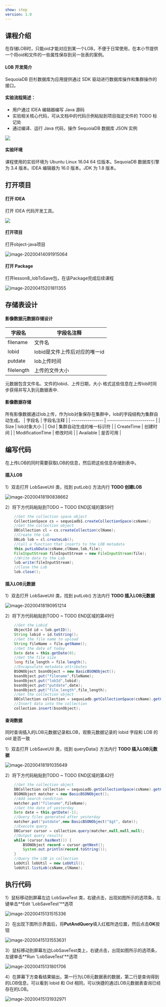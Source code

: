 ```yaml
---
show: step
version: 1.0 
---
```


## 课程介绍

在存储LOB时，只能oid才能对应到某一个LOB，不便于日常使用，在本小节提供一个将oid和文件的一些属性保存到另一张表的案例。

#### LOB 开发简介

SequoiaDB 巨杉数据库为应用提供通过 SDK 驱动进行数据库操作和集群操作的接口。

#### 实验流程简述：

- 用户通过 IDEA 编辑器编写 Java 源码
- 实验相关核心代码，可从文档中的代码示例粘贴到项目指定文件的 TODO 标记处
- 通过编译、运行 Java 代码，操作 SequoiaDB 数据库 JSON 实例

![](https://doc.shiyanlou.com/courses/1736/1207281/7b1731fc121e3b460dcd9841eb0218a6-0)

#### 实验环境

课程使用的实验环境为 Ubuntu Linux 16.04 64 位版本。SequoiaDB 数据库引擎为 3.4 版本。IDEA 编辑器为 16.0 版本。JDK 为 1.8 版本。

## 打开项目

#### 打开 IDEA

打开 IDEA 代码开发工具。

![](https://doc.shiyanlou.com/courses/1736/1207281/06650396616c742995bb63fcf933fac5-0)

#### 打开项目

打开object-java项目

![image-20200414091915064](https://doc.shiyanlou.com/courses/1737/1207281/79e3fad2d27f14cfcbc94eadd646d88d-0)

#### 打开 Package

打开lesson8_lobToSave包，在该Package完成后续课程

![image-20200415201811355](https://doc.shiyanlou.com/courses/1737/1207281/479e6039a7d4ebfb997c8f34a673be75-0)

## 存储表设计

#### 影像数据元数据存储设计

| 字段名    | 字段名注释                        |
| ----------- | ----------------------------- |
| filename | 文件名                        |
| lobid | lobid是文件上传后对应的唯一id |
| putdate | lob上传时间                   |
| filelength | 上传的文件大小            |

元数据包含文件名、文件的lobid、上传日期，大小 格式这些信息在上传lob时同步获得并写入到元数据表中.

#### 影像数据存储

所有影像数据通过lob上传，作为lob对象保存在集群中，lob的字段结构为集群自动生成。
| 字段名    | 字段名注释                        |
| ---------------- | ------------------------ |
| Size             | lob对象大小              |
| Oid              | 集群自动生成的唯一标识符 |
| CreateTime       | 创建时间                 |
| ModificationTime | 修改时间                 |
| Available        | 是否可用                 |

## 编写代码

在上传LOB的同时需要获取LOB的信息，然后把这些信息存储到表中。

#### 插入LOB

1）双击打开 LobSaveUtil 类，找到 putLob() 方法内行 **TODO  创建LOB**

![image-20200418190838662](https://doc.shiyanlou.com/courses/1737/1207281/b4d4333492e43a8f1b4552595d8f5db3-0)

2）将下方代码粘贴到TODO ~ TODO END区域的第59行

```java
    //Get the collection space object
    CollectionSpace cs = sequoiadb1.createCollectionSpace(csName);
    //Get the collection object
    DBCollection cl = cs.createCollection(clName);
    //Create the Lob
    DBLob lob = cl.createLob();
    //Call a function that inserts to the LOB metadata
    this.putLobData(csName,clName,lob,file);
    FileInputStream fileInputStream = new FileInputStream(file);
    //Write data to the Lob
    lob.write(fileInputStream);
    //Close the Lob
    lob.close();

```

#### 插入LOB元数据

1）双击打开 LobSaveUtil 类，找到 putLob() 方法内行 **TODO  插入LOB元数据**

![image-20200418190951214](https://doc.shiyanlou.com/courses/1737/1207281/7f74297596b645b8f74a853e0db8ce22-0)

2）将下方代码粘贴到TODO ~ TODO END区域的第49行

```java
    //Get the Lobid
    ObjectId id = lob.getID();
    String lobid = id.toString();
    //Get the file name to upload
    String fileName = file.getName();
    //Get the date of today
    Date date = this.getDate(0);
    //Get the file size
    long file_length = file.length();
    //Encapsulate metadata attributes
    BSONObject bsonObject = new BasicBSONObject();
    bsonObject.put("filename",fileName);
    bsonObject.put("lobId",lobid);
    bsonObject.put("putdate",date);
    bsonObject.put("file_length",file_length);
    //Get the collection object
    DBCollection collection = sequoiadb.getCollectionSpace(csName).getCollection(clName);
    //Insert data into the collection
    collection.insert(bsonObject);

```

#### 查询数据

同时查询插入的LOB元数据记录和LOB，观察元数据记录的 lobid 字段和 LOB 的 oid 是否一致

1）双击打开 LobSaveUtil 类，找到 queryData() 方法内行 **TODO  插入LOB元数据**

![image-20200418191035649](E:\巨杉\s3\新建文件夹\image2\8\380-03.png)

2）将下方代码粘贴到TODO ~ TODO END区域的第42行

```java
    //Get the collection object
    DBCollection collection = sequoiadb.getCollectionSpace(csName).getCollection(clName);
    BSONObject matcher = new BasicBSONObject();
    //Add search condition
    matcher.put("filename",fileName);
    //Get the date of yesterday
    Date date = this.getDate(-1);
    //Query files generated after yesterday
    matcher.put("putdate",new BasicBSONObject("$gt", date));
    //Execute query
    DBCursor cursor = collection.query(matcher,null,null,null);
    //Output query results
    while (cursor.hasNext()) {
        BSONObject record = cursor.getNext();
        System.out.println(record.toString());
    }
    //Query the LOB in collection
    LobUtil lobUtil = new LobUtil();
    lobUtil.listLob(csName,clName);
```

## 执行代码

1）鼠标移动到屏幕左边 LobSaveTest 类，右键点击，出现如图所示的选项条，左键单击**Edit 'LobSaveTest'**选项

![image-20200415131515336](https://doc.shiyanlou.com/courses/1737/1207281/e2a1692048267807a39834953bdb1dbd-0)

2）在出现下图所示界面后，将**PutAndQuery**填入红框所选位置，然后点击**OK**按钮

![image-20200415131553631](https://doc.shiyanlou.com/courses/1737/1207281/be4ee8d9c59eaaa8ef2c34ff77f1a465-0)

3）鼠标移动到屏幕左边LobSaveTest类上，右键点击，出现如图所示的选项条，左键单击**Run 'LobSaveTest'**选项

![image-20200415131801706](https://doc.shiyanlou.com/courses/1737/1207281/6355d5059b3cc350668732739a261fb6-0)

4）在屏幕下方查看结果输出，第一行为LOB元数据表的数据，第二行是查询得到的LOB信息，可以看到 lobid 和 Oid 相同，可以快捷的通过LOB元数据表查询已经存在的LOB。

![image-20200415131932971](https://doc.shiyanlou.com/courses/1737/1207281/68d64682920f676ad0e5a771e742b4ba-0)
